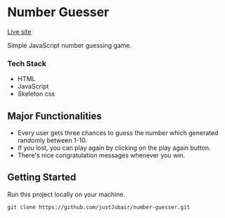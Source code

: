 # Number Guesser

[Live site](https://justjubair.github.io/number-guesser)

Simple JavaScript number guessing game.

### Tech Stack

- HTML
- JavaScript
- Skeleton css

## Major Functionalities

- Every user gets three chances to guess the number which generated randomly between 1-10.
- If you lost, you can play again by clicking on the play again button.
- There's nice congratulation messages whenever you win.

## Getting Started
Run this project locally on your machine.
```
git clone https://github.com/justJubair/number-guesser.git
```